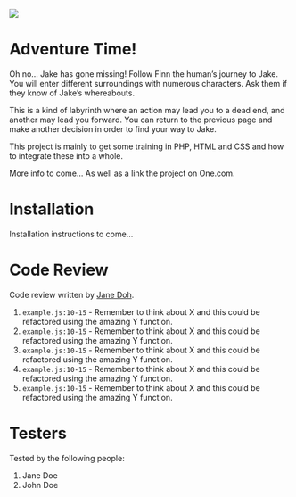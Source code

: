 ![](https://media3.giphy.com/media/13Zw8JfsuY6dqM/giphy.gif)

# Adventure Time!

Oh no… Jake has gone missing! Follow Finn the human’s journey to Jake.
You will enter different surroundings with numerous characters. Ask them if they know of Jake’s whereabouts. 

This is a kind of labyrinth where an action may lead you to a dead end, and another may lead you forward.
You can return to the previous page and make another decision in order to find your way to Jake.

This project is mainly to get some training in PHP, HTML and CSS and how to integrate these into a whole.

More info to come… As well as a link the project on One.com.

# Installation

Installation instructions to come...

# Code Review

Code review written by [Jane Doh](https://github.com/username).

1. `example.js:10-15` - Remember to think about X and this could be refactored using the amazing Y function.
2. `example.js:10-15` - Remember to think about X and this could be refactored using the amazing Y function.
3. `example.js:10-15` - Remember to think about X and this could be refactored using the amazing Y function.
4. `example.js:10-15` - Remember to think about X and this could be refactored using the amazing Y function.
5. `example.js:10-15` - Remember to think about X and this could be refactored using the amazing Y function.

# Testers

Tested by the following people:

1. Jane Doe
2. John Doe
